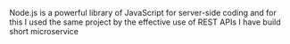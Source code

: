 
Node.js is a powerful library of JavaScript for server-side coding and for this I used the same project by the effective use of REST APIs I have build short microservice
